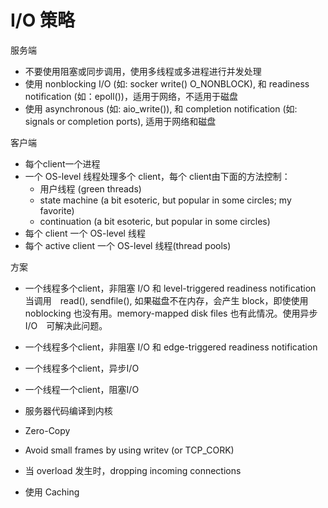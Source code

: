 # I/O 策略

服务端

* 不要使用阻塞或同步调用，使用多线程或多进程进行并发处理
* 使用 nonblocking I/O (如: socker write() O_NONBLOCK), 和 readiness notification (如：epoll())，适用于网络，不适用于磁盘
* 使用 asynchronous (如: aio_write()), 和 completion notification (如: signals or completion ports), 适用于网络和磁盘

客户端

* 每个client一个进程
* 一个 OS-level 线程处理多个 client，每个 client由下面的方法控制：
  * 用户线程 (green threads)
  * state machine (a bit esoteric, but popular in some circles; my favorite)
  * continuation (a bit esoteric, but popular in some circles) 
* 每个 client 一个 OS-level 线程
* 每个 active client 一个 OS-level 线程(thread pools)

方案

* 一个线程多个client，非阻塞 I/O 和 level-triggered readiness notification
  当调用　read(),  sendfile(), 如果磁盘不在内存，会产生 block，即使使用 noblocking 也没有用。memory-mapped disk files 也有此情况。使用异步 I/O　可解决此问题。
* 一个线程多个client，非阻塞 I/O 和 edge-triggered readiness notification
* 一个线程多个client，异步I/O
* 一个线程一个client，阻塞I/O
* 服务器代码编译到内核

* Zero-Copy
* Avoid small frames by using writev (or TCP_CORK)
* 当 overload 发生时，dropping incoming connections
* 使用 Caching